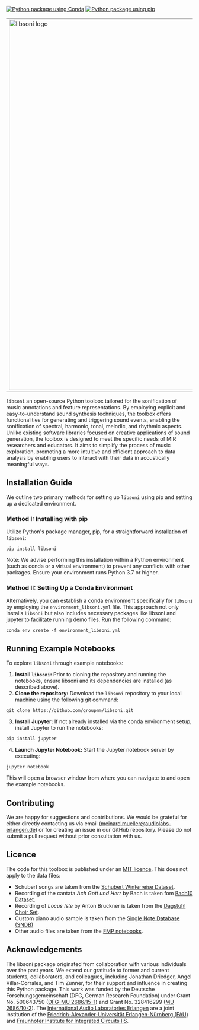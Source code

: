 [![Python package using Conda](https://github.com/groupmm/libsoni/actions/workflows/test_conda.yml/badge.svg)](https://github.com/groupmm/libsoni/actions/workflows/test_conda.yml)
[![Python package using pip](https://github.com/groupmm/libsoni/actions/workflows/test_pip.yml/badge.svg)](https://github.com/groupmm/libsoni/actions/workflows/test_pip.yml)


<table border="0">
  <tr>
    <td><img src=https://github.com/groupmm/libsoni/blob/unit_tests/docs/build/html/_static/libsoni_logo.png alt="libsoni logo" width="1000"></td>
    <td><h2>libsoni: A Python Toolbox for Sonifying Music Annotations and Feature Representations</h2>
<br> <br>
</td>
  </tr>
</table>

``libsoni`` an open-source Python toolbox tailored for the sonification of music annotations and feature representations. 
By employing explicit and easy-to-understand sound synthesis techniques, the toolbox offers functionalities
for generating and triggering sound events, enabling the sonification of spectral, harmonic, tonal, melodic,
and rhythmic aspects. Unlike existing software libraries focused on creative applications of sound generation, 
the toolbox is designed to meet the specific needs of MIR researchers and educators. It aims to simplify the process
of music exploration, promoting a more intuitive and efficient approach to data analysis by enabling users to interact 
with their data in acoustically meaningful ways.

## Installation Guide
We outline two primary methods for setting up ``libsoni`` using pip and setting up a dedicated environment.

### Method I: Installing with pip
Utilize Python's package manager, pip, for a straightforward installation of ``libsoni``:

```
pip install libsoni
```
Note: We advise performing this installation within a Python environment (such as conda or a virtual environment) 
to prevent any conflicts with other packages. Ensure your environment runs Python 3.7 or higher.

### Method II: Setting Up a Conda Environment
Alternatively, you can establish a conda environment specifically for ``libsoni`` by employing the 
``environment_libsoni.yml`` file. This approach not only installs ``libsoni`` but also includes necessary packages like
libsoni and jupyter to facilitate running demo files. Run the following command:


```
conda env create -f environment_libsoni.yml
```


## Running Example Notebooks
To explore ``libsoni`` through example notebooks:

1. **Install ``libsoni``:** Prior to cloning the repository and running the notebooks, ensure libsoni and its dependencies are installed (as described above).
2. **Clone the repository:** Download the ``libsoni`` repository to your local machine using the following git command:
   
```
git clone https://github.com/groupmm/libsoni.git
```

3. **Install Jupyter:** If not already installed via the conda environment setup, install Jupyter to run the notebooks:

```
pip install jupyter
```

4. **Launch Jupyter Notebook:** Start the Jupyter notebook server by executing: 
```
jupyter notebook
```
This will open a browser window from where you can navigate to and open the example notebooks.

## Contributing

We are happy for suggestions and contributions.  We would be grateful for either
directly contacting us via email (meinard.mueller@audiolabs-erlangen.de) or for creating 
an issue in our GitHub repository. Please do not submit a pull request without prior consultation
with us.

## Licence
The code for this toolbox is published under an [MIT licence](LICENCE).
This does not apply to the data files:
* Schubert songs are taken from the [Schubert Winterreise Dataset](https://zenodo.org/record/4122060). 
* Recording of the cantata *Ach Gott und Herr* by Bach is taken fom [Bach10 Dataset](https://labsites.rochester.edu/air/datasets/Bach10%20Dataset_v1.0.pdf).
* Recording of *Locus Iste* by Anton Bruckner is taken from the [Dagstuhl Choir Set](https://www.google.com/url?sa=t&rct=j&q=&esrc=s&source=web&cd=&ved=2ahUKEwiJ1JnT9uuEAxXclP0HHUOXC4EQFnoECBMQAQ&url=https%3A%2F%2Fwww.audiolabs-erlangen.de%2Fresources%2FMIR%2F2020-DagstuhlChoirSet&usg=AOvVaw1sPox9R_Sh1eh5hqV2kgNs&opi=89978449).
* Custom piano audio sample is taken from the [Single Note Database (SNDB)](https://github.com/audiolabs/SNDB)
* Other audio files are taken from the [FMP notebooks](https://www.audiolabs-erlangen.de/resources/MIR/FMP/C0/C0.html).

## Acknowledgements

The libsoni package originated from collaboration with various individuals over the past
years. We extend our gratitude to former and current students, collaborators, 
and colleagues, including Jonathan Driedger, Angel Villar-Corrales, and Tim Zunner, 
for their support and influence in creating this Python package. This work was 
funded by the Deutsche Forschungsgemeinschaft (DFG, German Research Foundation)
under Grant No. 500643750 ([DFG-MU 2686/15-1](https://audiolabs-erlangen.de/fau/professor/mueller/projects/learn)) and 
Grant No. 328416299 ([MU 2686/10-2](https://audiolabs-erlangen.de/fau/professor/mueller/projects/sereco2)).
The [International Audio Laboratories Erlangen](https://audiolabs-erlangen.de/) are a joint institution of the 
[Friedrich-Alexander-Universität Erlangen-Nürnberg (FAU)](https://www.fau.eu/) and [Fraunhofer Institute for 
Integrated Circuits IIS](https://www.iis.fraunhofer.de/en.html).

